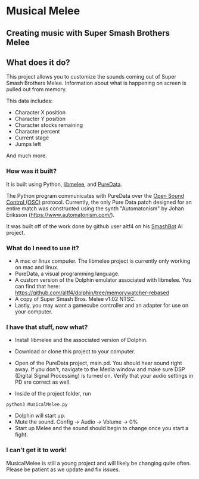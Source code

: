 # Musical Melee

## Creating music with Super Smash Brothers Melee

## What does it do?

This project allows you to customize the sounds coming out of Super Smash Brothers Melee. Information about what is happening on screen is pulled out from memory.

This data includes:
+ Character X position
+ Character Y position
+ Character stocks remaining
+ Character percent
+ Current stage
+ Jumps left

And much more.

### How was it built?

It is built using Python, [libmelee](https://github.com/altf4/libmelee), and [PureData](http://puredata.info/).

The Python program communicates with PureData over the [Open Sound Control (OSC)](http://opensoundcontrol.org/) protocol. Currently, the only Pure Data patch designed for an entire match was constructed using the synth "Automatonism" by Johan Eriksson (https://www.automatonism.com/).

It was built off of the work done by github user altf4 on his [SmashBot](https://github.com/altf4/SmashBot) AI project.

### What do I need to use it?

+ A mac or linux computer. The libmelee project is currently only working on mac and linux.
+ PureData, a visual programming language.
+ A custom version of the Dolphin emulator associated with libmelee. You can find that here: https://github.com/altf4/dolphin/tree/memorywatcher-rebased
+ A copy of Super Smash Bros. Melee v1.02 NTSC.
+ Lastly, you may want a gamecube controller and an adapter for use on your computer.

### I have that stuff, now what?

+ Install libmelee and the associated version of Dolphin.
+ Download or clone this project to your computer. 
+ Open of the PureData project, main.pd. You should hear sound right away. If you don't, navigate to the Media window and make sure DSP (Digital Signal Processing) is turned on. Verify that your audio settings in PD are correct as well.

+ Inside of the project folder, run
```
python3 MusicalMelee.py
```
+ Dolphin will start up.
+ Mute the sound. Config -> Audio -> Volume -> 0%
+ Start up Melee and the sound should begin to change once you start a fight.

### I can't get it to work!
MusicalMelee is still a young project and will likely be changing quite often. Please be patient as we update and fix issues.
